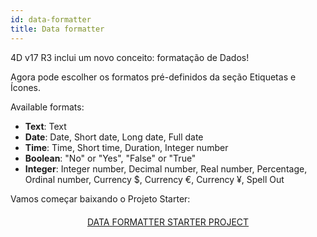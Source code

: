 ```yaml
---
id: data-formatter
title: Data formatter
---
```


4D v17 R3 inclui um novo conceito: formatação de Dados!

Agora pode escolher os formatos pré-definidos da seção Etiquetas e Ícones.

<div markdown="1" class = "tips">
Available formats:

* **Text**: Text
*  **Date**: Date, Short date, Long date, Full date
*  **Time**: Time, Short time, Duration, Integer number
*  **Boolean**: "No" or "Yes", "False" or "True"
*  **Integer**: Integer number, Decimal number, Real number, Percentage, Ordinal number, Currency $, Currency €, Currency ¥, Spell Out
</div>

Vamos começar baixando o Projeto Starter:

<div markdown="1" style="text-align: center; margin-top: 20px">
<a class="button"
href="https://github.com/4d-for-ios/tutorial-DataFormatter/releases/latest/download/tutorial-DataFormatter.zip">DATA FORMATTER STARTER PROJECT</a>
</div>

